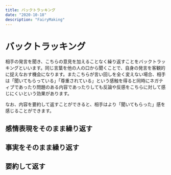 ```yaml
---
title: バックトラッキング
date: "2020-10-18"
description: "FairyMaking"
---
```


# バックトラッキング

相手の発言を聞き、こちらの意見を加えることなく繰り返すことをバックトラッキングといいます。同じ言葉を他の人の口から聞くことで、自身の発言を客観的に捉えなおす機会になります。またこちらが言い回しを全く変えない場合、相手は「聞いてもらっている」「尊重されている」という感触を得ると同時にネガティブであったり問題のある内容であったりしても反論や反感をこちらに対して感じにくいという効果があります。 

なお、内容を要約して返すことができると、相手はより「聞いてもらった」感を感じることができます。

## 感情表現をそのまま繰り返す

## 事実をそのまま繰り返す

## 要約して返す